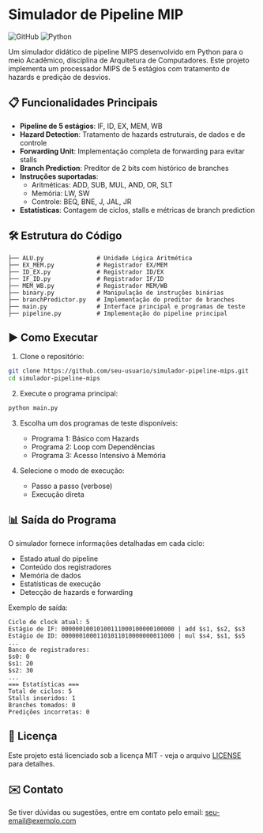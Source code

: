 # Simulador de Pipeline MIP
![GitHub](https://img.shields.io/badge/license-MIT-blue)
![Python](https://img.shields.io/badge/python-3.x-green)

Um simulador didático de pipeline MIPS desenvolvido em Python para o meio Acadêmico, disciplina de Arquitetura de Computadores. Este projeto implementa um processador MIPS de 5 estágios com tratamento de hazards e predição de desvios.

## 📋 Funcionalidades Principais

- **Pipeline de 5 estágios**: IF, ID, EX, MEM, WB
- **Hazard Detection**: Tratamento de hazards estruturais, de dados e de controle
- **Forwarding Unit**: Implementação completa de forwarding para evitar stalls
- **Branch Prediction**: Preditor de 2 bits com histórico de branches
- **Instruções suportadas**:
  - Aritméticas: ADD, SUB, MUL, AND, OR, SLT
  - Memória: LW, SW
  - Controle: BEQ, BNE, J, JAL, JR
- **Estatísticas**: Contagem de ciclos, stalls e métricas de branch prediction

## 🛠️ Estrutura do Código

```
├── ALU.py               # Unidade Lógica Aritmética
├── EX_MEM.py            # Registrador EX/MEM
├── ID_EX.py             # Registrador ID/EX
├── IF_ID.py             # Registrador IF/ID
├── MEM_WB.py            # Registrador MEM/WB
├── binary.py            # Manipulação de instruções binárias
├── branchPredictor.py   # Implementação do preditor de branches
├── main.py              # Interface principal e programas de teste
├── pipeline.py          # Implementação do pipeline principal
```

## ▶️ Como Executar

1. Clone o repositório:
```bash
git clone https://github.com/seu-usuario/simulador-pipeline-mips.git
cd simulador-pipeline-mips
```

2. Execute o programa principal:
```bash
python main.py
```

3. Escolha um dos programas de teste disponíveis:
   - Programa 1: Básico com Hazards
   - Programa 2: Loop com Dependências
   - Programa 3: Acesso Intensivo à Memória

4. Selecione o modo de execução:
   - Passo a passo (verbose)
   - Execução direta

## 📊 Saída do Programa

O simulador fornece informações detalhadas em cada ciclo:
- Estado atual do pipeline
- Conteúdo dos registradores
- Memória de dados
- Estatísticas de execução
- Detecção de hazards e forwarding

Exemplo de saída:
```
Ciclo de clock atual: 5
Estágio de IF: 00000010010100111000100000100000 | add $s1, $s2, $s3
Estágio de ID: 00000010001101011010000000011000 | mul $s4, $s1, $s5
...
Banco de registradores:
$s0: 0
$s1: 20
$s2: 30
...
=== Estatísticas ===
Total de ciclos: 5
Stalls inseridos: 1
Branches tomados: 0
Predições incorretas: 0
```

## 📝 Licença

Este projeto está licenciado sob a licença MIT - veja o arquivo [LICENSE](LICENSE) para detalhes.

## ✉️ Contato

Se tiver dúvidas ou sugestões, entre em contato pelo email: [seu-email@exemplo.com](mailto:seu-email@exemplo.com)
